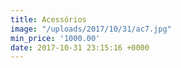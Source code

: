 ```yaml
---
title: Acessórios
image: "/uploads/2017/10/31/ac7.jpg"
min_price: '1000.00'
date: 2017-10-31 23:15:16 +0000
---
```

